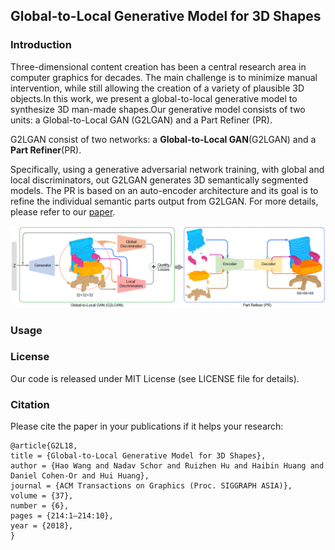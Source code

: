 ## Global-to-Local Generative Model for 3D Shapes

### Introduction

Three-dimensional content creation has been a central research area in computer graphics for decades. The main challenge is to minimize manual intervention, while still allowing the creation of a variety of plausible 3D objects.In this work, we present a global-to-local generative model to synthesize 3D man-made shapes.Our generative model consists of two units: a Global-to-Local GAN (G2LGAN) and a Part Refiner (PR).

G2LGAN consist of two networks: a **Global-to-Local GAN**(G2LGAN) and a **Part Refiner**(PR).

Specifically, using a generative adversarial network training, with global and local discriminators, out G2LGAN generates 3D semantically segmented models. The PR is based on an auto-encoder architecture and its goal is to refine the individual semantic parts output from G2LGAN.
For more details, please refer to our [paper](http://202.182.120.255/file/upload_file/image/research/att201810171620/G2L.pdf).

![overview](overview.jpg)

### Usage

### License
Our code is released under MIT License (see LICENSE file for details).

### Citation

Please cite the paper in your publications if it helps your research:
```
@article{G2L18,
title = {Global-to-Local Generative Model for 3D Shapes},
author = {Hao Wang and Nadav Schor and Ruizhen Hu and Haibin Huang and Daniel Cohen-Or and Hui Huang},
journal = {ACM Transactions on Graphics (Proc. SIGGRAPH ASIA)},
volume = {37},
number = {6},
pages = {214:1—214:10},  
year = {2018},
} 
```

